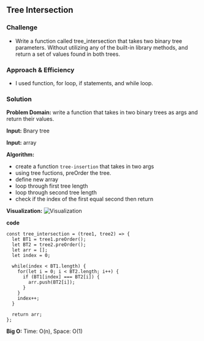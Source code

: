 ## Tree Intersection

### Challenge

- Write a function called tree_intersection that takes two binary tree parameters. Without utilizing any of the built-in library methods, and return a set of values found in both trees.

### Approach & Efficiency

- I used function, for loop, if statements, and while loop.

### Solution

**Problem Domain:**
write a function that takes in two binary trees as args and return their values.

**Input:**
Bnary tree

**Input:**
array

**Algorithm:**


- create a function `tree-insertion` that takes in two args 
- using tree fuctions, preOrder the tree.
- define new array 
- loop through first tree length
- loop through second tree length
- check if the index of the first equal second then return


**Visualization:**
![Visualization](tree-intersection/treeInsertion.jpg)

**code**

```pesudocode
const tree_intersection = (tree1, tree2) => {
  let BT1 = tree1.preOrder();
  let BT2 = tree2.preOrder();
  let arr = [];
  let index = 0;

  while(index < BT1.length) {
    for(let i = 0; i < BT2.length; i++) {
      if (BT1[index] === BT2[i]) {
        arr.push(BT2[i]);
      }
    }
    index++;
  }

  return arr;
};
```

**Big O:**
Time: O(n), Space: O(1)

